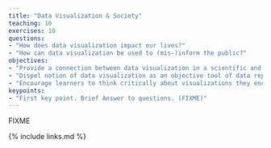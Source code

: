 ```yaml
---
title: "Data Visualization & Society"
teaching: 10
exercises: 10
questions:
- "How does data visualization impact our lives?"
- "How can data visualization be used to (mis-)inform the public?"
objectives:
- "Provide a connection between data visualization in a scientific and more generally in societal contexts"
- "Dispel notion of data visualization as an objective tool of data representation"
- "Encourage learners to think critically about visualizations they encounter, and what the motivation of their creators might be"
keypoints:
- "First key point. Brief Answer to questions. (FIXME)"
---
```

FIXME

{% include links.md %}

